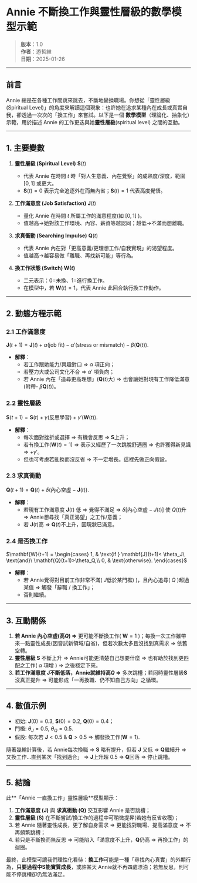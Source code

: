 # Annie 不斷換工作與靈性層級的數學模型示範

> **版本**：1.0  
> **作者**：游哲維  
> **日期**：2025-01-26  

---

## 前言

Annie 總是在各種工作間跳來跳去，不斷地變換職場。你想從「靈性層級 (Spiritual Level)」的角度來解讀這個現象：也許她在追求某種內在成長或真實自我，卻透過一次次的「換工作」來嘗試。以下是一個 **數學模型**（理論化、抽象化）示範，用於描述 Annie 的工作更迭與她**靈性層級**(spiritual level) 之間的互動。

---

## 1. 主要變數

1. **靈性層級 (Spiritual Level)** $\mathbf{S}(t)$  
   - 代表 Annie 在時間 $t$ 時「對人生意義、內在覺察」的成熟度/深度，範圍 $[0,1]$ 或更大。  
   - $\mathbf{S}(t)=0$ 表示完全追逐外在而無內省；$\mathbf{S}(t)=1$ 代表高度覺悟。

2. **工作滿意度 (Job Satisfaction)** $\mathbf{J}(t)$  
   - 量化 Annie 在時間 $t$ 所屬工作的滿意程度(如 $[0,1]$ )。  
   - 值越高→她對該工作環境、內容、薪資等越認同；越低→不滿而想離職。

3. **求真衝動 (Searching Impulse)** $\mathbf{Q}(t)$  
   - 代表 Annie 內在對「更高意義/更理想工作/自我實現」的渴望程度。  
   - 值越高→越容易做「離職、再找新可能」等行為。

4. **換工作狀態 (Switch) $\mathbf{W}(t)$**  
   - 二元表示：0=未換、1=進行換工作。  
   - 在模型中，若 $\mathbf{W}(t)=1$，代表 Annie 此回合執行換工作動作。

---

## 2. 動態方程示範

### 2.1 工作滿意度

$\mathbf{J}(t+1) = \mathbf{J}(t) + \alpha \bigl(\text{job fit}\bigr) - \alpha'\bigl(\text{stress or mismatch}\bigr) - \beta \bigl(\mathbf{Q}(t)\bigr)$.

- **解釋**：  
  - 若工作跟她能力/興趣對口 => $\alpha$ 項正向；  
  - 若壓力大或公司文化不合 => $\alpha'$ 項負向；  
  - 若 Annie 內在「追尋更高理想」($\mathbf{Q}(t)$大) => 也會讓她對現有工作降低滿意(附帶- $\beta\mathbf{Q}(t)$)。

### 2.2 靈性層級

$\mathbf{S}(t+1) = \mathbf{S}(t) + \gamma \bigl(\text{反思學習}\bigr) + \gamma'\bigl(\mathbf{W}(t)\bigr)$.

- **解釋**：  
  - 每次面對挫折或選擇 => 有機會反思 => $\mathbf{S}$上升；  
  - 若有換工作($\mathbf{W}(t)=1$) => 表示又經歷了一次跳脫舒適圈 => 也許獲得新見識 => $+\gamma'$。  
  - 但也可考慮若亂換而沒反省 => 不一定增長。這裡先做正向假設。

### 2.3 求真衝動

$\mathbf{Q}(t+1) = \mathbf{Q}(t) + \delta\bigl(\text{內心空虛} - \mathbf{J}(t)\bigr)$.

- **解釋**：  
  - 若現有工作滿意度 $\mathbf{J}(t)$ 低 => 覺得不滿足 => $\delta[\text{內心空虛} - J(t)]$ 使 $Q(t)$升 => Annie想尋找「真正渴望」之工作/意義；  
  - 若 $\mathbf{J}(t)$高 => $\mathbf{Q}(t)$不上升，因現狀已滿意。

### 2.4 是否換工作

$\mathbf{W}(t+1) = 
\begin{cases}
1, & \text{if } \mathbf{J}(t+1)< \theta_J\ \text{and}\ \mathbf{Q}(t+1)>\theta_Q,\\
0, & \text{otherwise}.
\end{cases}$

- **解釋**：  
  - 若 Annie覺得對目前工作非常不滿( $J$低於某門檻\) )，且內心追尋( $Q$ )超過某值 => 觸發「辭職 / 換工作」；  
  - 否則繼續。

---

## 3. 互動關係

1. **若 Annie 內心空虛(高$Q$) =>** 更可能不斷換工作( $\mathbf{W}=1$ )；每換一次工作雖帶來一點靈性成長(因嘗試新領域/自省)，但若次數太多且沒找到真需求 => 依舊空轉。  
2. **靈性層級 $\mathbf{S}$** 不斷上升 => Annie可能更清楚自己想要什麼 => 也有助於找到更匹配之工作( $\alpha$ 項增 ) => 之後穩定下來。  
3. **若工作滿意度 $\mathbf{J}$不斷低落，Annie就維持高$Q$ =>** 多次跳槽；若同時靈性層級$\mathbf{S}$沒真正提升 => 可能形成「一再換職、仍不知自己方向」之循環。

---

## 4. 數值示例

- 初始: $\mathbf{J}(0)=0.3,\ \mathbf{S}(0)=0.2,\ \mathbf{Q}(0)=0.4$；  
- 門檻: $\theta_J=0.5,\ \theta_Q=0.5$.  
- 假設: 每次若 $\mathbf{J}<0.5$ & $\mathbf{Q}>0.5$ => 觸發換工作($\mathbf{W}=1$).  

隨著幾輪計算後，若 Annie每次換職 => $\mathbf{S}$ 略有提升，但若 $\mathbf{J}$ 又低 => $\mathbf{Q}$繼續升 => 又換工作...直到某次「找到適合」 => $\mathbf{J}$上升超 0.5 => $\mathbf{Q}$回落 => 停止跳槽。

---

## 5. 結論

此**「Annie 一直換工作」靈性層級**模型顯示：  
1. **工作滿意度 ($\mathbf{J}$)** 與 **求真衝動 ($\mathbf{Q}$)** 交互影響 Annie 是否跳槽；  
2. **靈性層級 ($\mathbf{S}$)** 在不斷嘗試/換工作的過程中可稍微提昇(若她有反省收穫)；  
3. 若 Annie 隨著靈性成長，更了解自身需求 => 更能找對職場、提高滿意度 => 不再頻繁跳槽；  
4. 若只是不斷換而無反思 => 可能陷入「滿意度不上升，$\mathbf{Q}$仍高 => 再換工作」的迴圈。

最終，此模型可讓我們理性化看待：**換工作**可能是一種「尋找內心真實」的外顯行為，**只要過程中$\mathbf{S}$能實質成長**，或許某天 Annie就不再四處漂泊；若無反思，則可能不停跳槽卻仍無法滿足。
